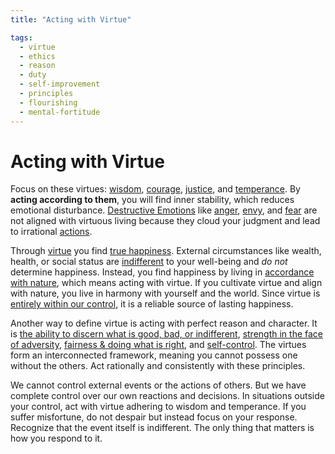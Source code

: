 ```yaml
---
title: "Acting with Virtue"

tags:
  - virtue
  - ethics
  - reason
  - duty
  - self-improvement
  - principles
  - flourishing
  - mental-fortitude
---
```


# Acting with Virtue

Focus on these virtues: [wisdom](wisdom.md), [courage](courage.md),
[justice](justice.md), and [temperance](temperance.md). By **acting according to
them**, you will find inner stability, which reduces emotional disturbance.
[Destructive Emotions](destructive-emotions.md) like [anger](anger.md),
[envy](envy-jealousy.md), and [fear](fear.md) are not aligned with virtuous
living because they cloud your judgment and lead to irrational
[actions](actions.md).

Through [virtue](cardinal-virtues.md) you find [true
happiness](freedom-disturbance.md). External circumstances like wealth, health,
or social status are [indifferent](dichotomy-control.md#indifferents) to your
well-being and *do not* determine happiness. Instead, you find happiness by
living in [accordance with nature](living-accordance-nature.md), which means
acting with virtue. If you cultivate virtue and align with nature, you live in
harmony with yourself and the world. Since virtue is [entirely within our
control](dichotomy-control.md#what-is-within-our-control), it is a reliable
source of lasting happiness.

Another way to define virtue is acting with perfect reason and character. It is
[the ability to discern what is good, bad, or indifferent](wisdom.md), [strength
in the face of adversity](courage.md), [fairness & doing what is
right](justice.md), and [self-control](temperance.md). The virtues form an
interconnected framework, meaning you cannot possess one without the others. Act
rationally and consistently with these principles.

We cannot control external events or the actions of others. But we have complete
control over our own reactions and decisions. In situations outside your
control, act with virtue adhering to wisdom and temperance. If you suffer
misfortune, do not despair but instead focus on your response. Recognize that
the event itself is indifferent. The only thing that matters is how you respond
to it.

